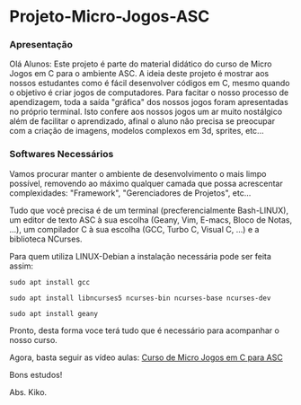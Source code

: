 # Projeto-Micro-Jogos-ASC

### Apresentação
Olá Alunos:
Este projeto é parte do material didático do curso de Micro Jogos em C para o ambiente ASC.
A ideia deste projeto é mostrar aos nossos estudantes como é fácil desenvolver códigos em C, mesmo quando o objetivo é criar jogos de computadores.
Para facitar o nosso processo de apendizagem, toda a saída "gráfica" dos nossos jogos foram apresentadas no próprio terminal. Isto confere aos nossos jogos um ar muito nostálgico além de facilitar o aprendizado, afinal o aluno não precisa se preocupar com a criação de imagens, modelos complexos em 3d, sprites, etc...

### Softwares Necessários
Vamos procurar manter o ambiente de desenvolvimento o mais limpo possível, removendo ao máximo qualquer camada que possa acrescentar complexidades: "Framework", "Gerenciadores de Projetos", etc...

Tudo que você precisa é de um terminal (precferencialmente Bash-LINUX), um editor de texto ASC à sua escolha (Geany, Vim, E-macs, Bloco de Notas, ...), um compilador C à sua escolha (GCC, Turbo C, Visual C, ...) e a biblioteca NCurses.

Para quem utiliza LINUX-Debian a instalação necessária pode ser feita assim:

```shell
sudo apt install gcc

sudo apt install libncurses5 ncurses-bin ncurses-base ncurses-dev

sudo apt install geany
```

Pronto, desta forma voce terá tudo que é necessário para acompanhar o nosso curso.

Agora, basta seguir as vídeo aulas: [Curso de Micro Jogos em C para ASC](https://youtube.com/playlist?list=PLMSeg6LAMplvRLzIvdb5YgEmvgS9PcbSE)

Bons estudos!

Abs. Kiko.

